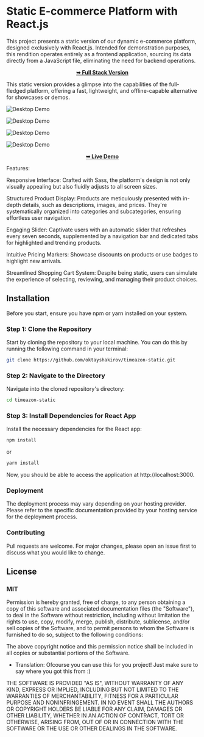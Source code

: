 # Static E-commerce Platform with React.js

This project presents a static version of our dynamic e-commerce platform, designed exclusively with React.js. Intended for demonstration purposes, this rendition operates entirely as a frontend application, sourcing its data directly from a JavaScript file, eliminating the need for backend operations.

<p align="center">
  <a href="https://github.com/oktayshakirov/timeazon-full-stack"><strong>➥ Full Stack Version</strong></a>
</p>

This static version provides a glimpse into the capabilities of the full-fledged platform, offering a fast, lightweight, and offline-capable alternative for showcases or demos.

![Desktop Demo](http://www.oktayshakirov.com/assets/images/projects/watch_store.png "Desktop Demo")

![Desktop Demo](https://raw.githubusercontent.com/oktayshakirov/online-store/main/public/demo1.png "Desktop Demo")

![Desktop Demo](https://raw.githubusercontent.com/oktayshakirov/online-store/main/public/demo2.png "Desktop Demo")

![Desktop Demo](https://raw.githubusercontent.com/oktayshakirov/online-store/main/public/demo3.png "Desktop Demo")

<p align="center">
  <a href="https://timeazon.netlify.app/"><strong>➥ Live Demo</strong></a>
</p>

Features:

Responsive Interface: Crafted with Sass, the platform's design is not only visually appealing but also fluidly adjusts to all screen sizes.

Structured Product Display: Products are meticulously presented with in-depth details, such as descriptions, images, and prices. They're systematically organized into categories and subcategories, ensuring effortless user navigation.

Engaging Slider: Captivate users with an automatic slider that refreshes every seven seconds, supplemented by a navigation bar and dedicated tabs for highlighted and trending products.

Intuitive Pricing Markers: Showcase discounts on products or use badges to highlight new arrivals.

Streamlined Shopping Cart System: Despite being static, users can simulate the experience of selecting, reviewing, and managing their product choices.

## Installation

Before you start, ensure you have npm or yarn installed on your system.

### Step 1: Clone the Repository

Start by cloning the repository to your local machine. You can do this by running the following command in your terminal:

```bash
git clone https://github.com/oktayshakirov/timeazon-static.git
```

### Step 2: Navigate to the Directory

Navigate into the cloned repository's directory:

```bash
cd timeazon-static
```

### Step 3: Install Dependencies for React App

Install the necessary dependencies for the React app:

```bash
npm install
```

or

```bash
yarn install
```

Now, you should be able to access the application at http://localhost:3000.

### Deployment

The deployment process may vary depending on your hosting provider. Please refer to the specific documentation provided by your hosting service for the deployment process.

### Contributing

Pull requests are welcome. For major changes, please open an issue first to discuss what you would like to change.

## License

### MIT

Permission is hereby granted, free of charge, to any person obtaining a copy of this software and associated documentation files (the "Software"), to deal in the Software without restriction, including without limitation the rights to use, copy, modify, merge, publish, distribute, sublicense, and/or sell copies of the Software, and to permit persons to whom the Software is furnished to do so, subject to the following conditions:

The above copyright notice and this permission notice shall be included in all copies or substantial portions of the Software.

- Translation: Ofcourse you can use this for you project! Just make sure to say where you got this from :)

THE SOFTWARE IS PROVIDED "AS IS", WITHOUT WARRANTY OF ANY KIND, EXPRESS OR IMPLIED, INCLUDING BUT NOT LIMITED TO THE WARRANTIES OF MERCHANTABILITY, FITNESS FOR A PARTICULAR PURPOSE AND NONINFRINGEMENT. IN NO EVENT SHALL THE AUTHORS OR COPYRIGHT HOLDERS BE LIABLE FOR ANY CLAIM, DAMAGES OR OTHER LIABILITY, WHETHER IN AN ACTION OF CONTRACT, TORT OR OTHERWISE, ARISING FROM, OUT OF OR IN CONNECTION WITH THE SOFTWARE OR THE USE OR OTHER DEALINGS IN THE SOFTWARE.
